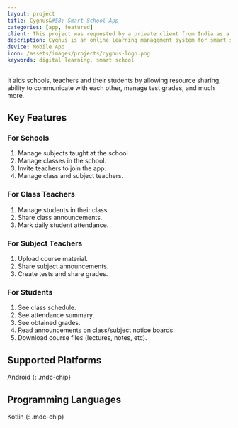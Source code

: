 ```yaml
---
layout: project
title: Cygnus&#58; Smart School App
categories: [app, featured]
client: This project was requested by a private client from India as a general solution which can be implemented in grade schools.
description: Cygnus is an online learning management system for smart schools, in shape of a mobile app, developed for a client in India.
device: Mobile App
icon: /assets/images/projects/cygnus-logo.png
keywords: digital learning, smart school
---
```


It aids schools, teachers and their students by allowing resource sharing, ability to communicate with each other, manage test grades, and much more.

## Key Features

### For Schools

1. Manage subjects taught at the school
2. Manage classes in the school.
3. Invite teachers to join the app.
4. Manage class and subject teachers.

### For Class Teachers

1. Manage students in their class.
2. Share class announcements.
3. Mark daily student attendance.

### For Subject Teachers

1. Upload course material.
2. Share subject announcements.
3. Create tests and share grades.

### For Students

1. See class schedule.
2. See attendance summary.
3. See obtained grades.
4. Read announcements on class/subject notice boards.
5. Download course files (lectures, notes, etc).

## Supported Platforms

Android
{: .mdc-chip}

## Programming Languages

Kotlin
{: .mdc-chip}
